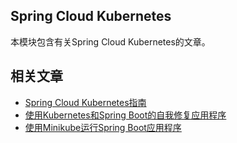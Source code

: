 ## Spring Cloud Kubernetes

本模块包含有关Spring Cloud Kubernetes的文章。

## 相关文章

+ [Spring Cloud Kubernetes指南](http://tu-yucheng.github.io/springcloud/2023/05/13/spring-cloud-kubernetes.html)
+ [使用Kubernetes和Spring Boot的自我修复应用程序](http://tu-yucheng.github.io/springcloud/2023/05/13/spring-boot-kubernetes-self-healing-apps.html)
+ [使用Minikube运行Spring Boot应用程序](http://tu-yucheng.github.io/springcloud/2023/05/13/spring-boot-minikube.html)